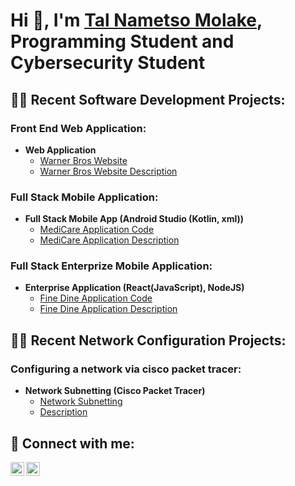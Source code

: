 <h1>Hi 👋, I'm <a href="https://www.linkedin.com/in/tal-molake-501594297/">Tal Nametso Molake</a>, <br/><a>Programming Student and Cybersecurity Student</a>

<h2>👨‍💻 Recent Software Development Projects:</h2>
<h3>Front End Web Application:</h3>

- <b>Web Application</b>
  - [Warner Bros Website](https://talmolake.github.io/warner/)
  - [Warner Bros Website Description](https://github.com/talmolake/warner)
    
<h3>Full Stack Mobile Application:</h3>

- <b>Full Stack Mobile App (Android Studio (Kotlin, xml))</b>
  - [MediCare Application Code](https://github.com/talmolake/medicare)
  - [MediCare Application Description](https://github.com/talmolake/medicare/blob/master/README.md)


<h3>Full Stack Enterprize Mobile Application:</h3>

- <b>Enterprise Application (React(JavaScript), NodeJS)</b>
  - [Fine Dine Application Code](https://github.com/talmolake/finedine)
  - [Fine Dine Application Description](https://github.com/talmolake/finedine/blob/master/README.md)


<h2>👨‍💻 Recent Network Configuration Projects:</h2>
<h3>Configuring a network via cisco packet tracer:</h3>

- <b>Network Subnetting (Cisco Packet Tracer)</b>
  - [Network Subnetting](https://github.com/talmolake/network-subnetting)
  - [Description](https://github.com/talmolake/network-subnetting/blob/master/README.md) 


<h2>🤳 Connect with me:</h2>

<a href="mailto:talmolake@gmail.com">
  <img align="left" alt="TalMolake | Gmail" width="22px" src="https://cdn.jsdelivr.net/npm/simple-icons@v3/icons/gmail.svg" />
</a>
<a href="https://www.linkedin.com/in/tal-molake-501594297/">
  <img align="left" alt="TalMolake | LinkedIn" width="22px" src="https://cdn.jsdelivr.net/npm/simple-icons@v3/icons/linkedin.svg" />
</a>

<!--
**talmolake/talmolake** is a ✨ _special_ ✨ repository because its `README.md` (this file) appears on your GitHub profile.

Here are some ideas to get you started:

- 🔭 I’m currently working on ...
- 🌱 I’m currently learning ...
- 👯 I’m looking to collaborate on ...
- 🤔 I’m looking for help with ...
- 💬 Ask me about ...
- 📫 How to reach me: ...
- 😄 Pronouns: ...
- ⚡ Fun fact: ...
-->
